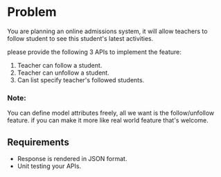 # Problem

You are planning an online admissions system, it will  allow teachers to follow student to see this student's latest activities. 

please provide the following 3 APIs to implement the feature:

1. Teacher can follow a student.
2. Teacher can unfollow a student.
3. Can list specify teacher's followed students.

### Note:

You can define model attributes freely, all we want is the follow/unfollow feature. if you can make it more like real world feature that's welcome.


## Requirements

- Response is rendered in JSON format.
- Unit testing your APIs.
